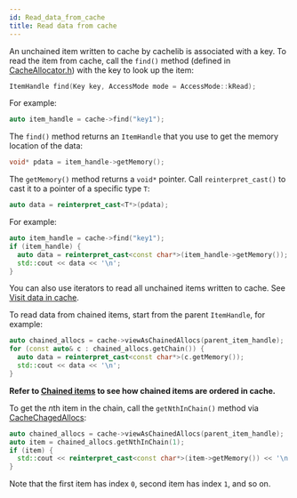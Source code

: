 ```yaml
---
id: Read_data_from_cache
title: Read data from cache
---
```


An unchained item written to cache by cachelib is associated with a key. To read the item from cache, call the `find()` method (defined in [CacheAllocator.h](https://www.internalfb.com/intern/diffusion/FBS/browse/master/fbcode/cachelib/allocator/CacheAllocator.h)) with the key to look up the item:


```cpp
ItemHandle find(Key key, AccessMode mode = AccessMode::kRead);
```


For example:


```cpp
auto item_handle = cache->find("key1");
```


The `find()` method returns an `ItemHandle` that you use to get the memory location of the data:


```cpp
void* pdata = item_handle->getMemory();
```


The `getMemory()` method returns a `void*` pointer. Call `reinterpret_cast()` to cast it to a pointer of a specific type `T`:


```cpp
auto data = reinterpret_cast<T*>(pdata);
```


For example:


```cpp
auto item_handle = cache->find("key1");
if (item_handle) {
  auto data = reinterpret_cast<const char*>(item_handle->getMemory());
  std::cout << data << '\n';
}
```


You can also use iterators to read all unchained items written to cache. See [Visit data in cache](Visit_data_in_cache/ ).

To read data from chained items, start from the parent `ItemHandle`, for example:


```cpp
auto chained_allocs = cache->viewAsChainedAllocs(parent_item_handle);
for (const auto& c : chained_allocs.getChain()) {
  auto data = reinterpret_cast<const char*>(c.getMemory());
  std::cout << data << '\n';
}
```


**Refer to [Chained items](chained_items/ ) to see how chained items are ordered in cache.**

To get the *n*th item in the chain, call the `getNthInChain()` method via [CacheChagedAllocs](https://www.internalfb.com/intern/codex/symbol/fbcode:facebook::cachelib/CacheChainedAllocs/):


```cpp
auto chained_allocs = cache->viewAsChainedAllocs(parent_item_handle);
auto item = chained_allocs.getNthInChain(1);
if (item) {
  std::cout << reinterpret_cast<const char*>(item->getMemory()) << '\n';
}
```


Note that the first item has index `0`, second item has index `1`, and so on.
